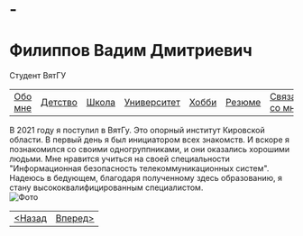 # -<!DOCTYPE html>
<html lang="ru">
    <head>
        <meta charset="UTF-8">
        <title>Университет</title>
        <link rel="stylesheet" href="./css/oformlenie.css">
        <link rel="stylesheet" href="./css/foto.css">
    </head>
    <body>
        <div class="bac">
            <h1 class="zagolovok">Филиппов Вадим Дмитриевич</h1>
            <p class="mini">Студент ВятГУ</p>
            <div class="container2">
                <table class="tabliza">
                    <tr>
                        <td><a href="./obomne.html" class="silka">Обо мне</a></td>
                        <td><a href="./detstvo.html" class="silka">Детство</a></td>
                        <td><a href="./school.html" class="silka">Школа</a></td>
                        <td><a href="./university.html" class="silka">Университет</a></td>
                        <td><a href="./hobbi.html" class="silka">Хобби</a></td>
                        <td><a href="./resume.html" class="silka">Резюме</a></td>
                        <td><a href="./svayz.html" class="silka">Связаться со мной</a></td>
                    </tr>
                </table>
                <div class="text">
                    В 2021 году я поступил в ВятГу.
					Это опорный институт Кировской области. В первый день я был инициатором всех знакомств.
					И вскоре я познакомился со своими одногруппниками, и они оказались хорошими людьми.
					Мне нравится учиться на своей специальности "Информационная безопасность телекоммуникационных систем".
					Надеюсь в бедующем, благодаря полученному здесь образованию, я стану высококвалифицированным специалистом.
                </div>
                <div class="foto"><img src="./photo/2_koropus_zima.jpg" class="vuz-foto" alt="Фото"></div>
                <table class="tabliza2">
                    <tr>
                        <td ><a href="./school.html" class="silka2"> &lt;Назад </a></td>
                        <td ><a href="./hobbi.html" class="silka2">Вперед&gt;</a></td>
                    </tr>
                </table>
            </div>
        </div>
      </body>
</html>
